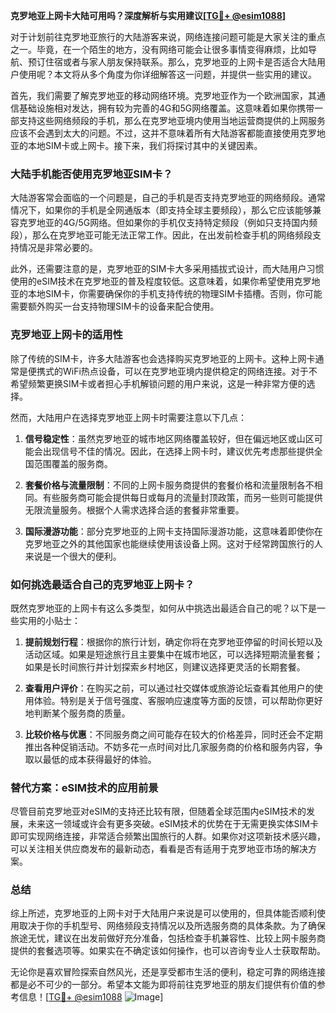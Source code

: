 **克罗地亚上网卡大陆可用吗？深度解析与实用建议[[TG💪+ @esim1088](https://t.me/s/esim1088)]**

对于计划前往克罗地亚旅行的大陆游客来说，网络连接问题可能是大家关注的重点之一。毕竟，在一个陌生的地方，没有网络可能会让很多事情变得麻烦，比如导航、预订住宿或者与家人朋友保持联系。那么，克罗地亚的上网卡是否适合大陆用户使用呢？本文将从多个角度为你详细解答这一问题，并提供一些实用的建议。

首先，我们需要了解克罗地亚的移动网络环境。克罗地亚作为一个欧洲国家，其通信基础设施相对发达，拥有较为完善的4G和5G网络覆盖。这意味着如果你携带一部支持这些网络频段的手机，那么在克罗地亚境内使用当地运营商提供的上网服务应该不会遇到太大的问题。不过，这并不意味着所有大陆游客都能直接使用克罗地亚的本地SIM卡或上网卡。接下来，我们将探讨其中的关键因素。

### 大陆手机能否使用克罗地亚SIM卡？

大陆游客常会面临的一个问题是，自己的手机是否支持克罗地亚的网络频段。通常情况下，如果你的手机是全网通版本（即支持全球主要频段），那么它应该能够兼容克罗地亚的4G/5G网络。但如果你的手机仅支持特定频段（例如只支持国内频段），那么在克罗地亚可能无法正常工作。因此，在出发前检查手机的网络频段支持情况是非常必要的。

此外，还需要注意的是，克罗地亚的SIM卡大多采用插拔式设计，而大陆用户习惯使用的eSIM技术在克罗地亚的普及程度较低。这意味着，如果你希望使用克罗地亚的本地SIM卡，你需要确保你的手机支持传统的物理SIM卡插槽。否则，你可能需要额外购买一台支持物理SIM卡的设备来配合使用。

### 克罗地亚上网卡的适用性

除了传统的SIM卡，许多大陆游客也会选择购买克罗地亚的上网卡。这种上网卡通常是便携式的WiFi热点设备，可以在克罗地亚境内提供稳定的网络连接。对于不希望频繁更换SIM卡或者担心手机解锁问题的用户来说，这是一种非常方便的选择。

然而，大陆用户在选择克罗地亚上网卡时需要注意以下几点：

1. **信号稳定性**：虽然克罗地亚的城市地区网络覆盖较好，但在偏远地区或山区可能会出现信号不佳的情况。因此，在选择上网卡时，建议优先考虑那些提供全国范围覆盖的服务商。
   
2. **套餐价格与流量限制**：不同的上网卡服务商提供的套餐价格和流量限制各不相同。有些服务商可能会提供每日或每月的流量封顶政策，而另一些则可能提供无限流量服务。根据个人需求选择合适的套餐非常重要。

3. **国际漫游功能**：部分克罗地亚的上网卡支持国际漫游功能，这意味着即使你在克罗地亚之外的其他国家也能继续使用该设备上网。这对于经常跨国旅行的人来说是一个很大的便利。

### 如何挑选最适合自己的克罗地亚上网卡？

既然克罗地亚的上网卡有这么多类型，如何从中挑选出最适合自己的呢？以下是一些实用的小贴士：

1. **提前规划行程**：根据你的旅行计划，确定你将在克罗地亚停留的时间长短以及活动区域。如果是短途旅行且主要集中在城市地区，可以选择短期流量套餐；如果是长时间旅行并计划探索乡村地区，则建议选择更灵活的长期套餐。

2. **查看用户评价**：在购买之前，可以通过社交媒体或旅游论坛查看其他用户的使用体验。特别是关于信号强度、客服响应速度等方面的反馈，可以帮助你更好地判断某个服务商的质量。

3. **比较价格与优惠**：不同服务商之间可能存在较大的价格差异，同时还会不定期推出各种促销活动。不妨多花一点时间对比几家服务商的价格和服务内容，争取以最低的成本获得最好的体验。

### 替代方案：eSIM技术的应用前景

尽管目前克罗地亚对eSIM的支持还比较有限，但随着全球范围内eSIM技术的发展，未来这一领域或许会有更多突破。eSIM技术的优势在于无需更换实体SIM卡即可实现网络连接，非常适合频繁出国旅行的人群。如果你对这项新技术感兴趣，可以关注相关供应商发布的最新动态，看看是否有适用于克罗地亚市场的解决方案。

### 总结

综上所述，克罗地亚的上网卡对于大陆用户来说是可以使用的，但具体能否顺利使用取决于你的手机型号、网络频段支持情况以及所选服务商的具体条款。为了确保旅途无忧，建议在出发前做好充分准备，包括检查手机兼容性、比较上网卡服务商提供的套餐选项等。如果实在不确定该如何操作，也可以咨询专业人士获取帮助。

无论你是喜欢冒险探索自然风光，还是享受都市生活的便利，稳定可靠的网络连接都是必不可少的一部分。希望本文能为即将前往克罗地亚的朋友们提供有价值的参考信息！[[TG💪+ @esim1088](https://t.me/s/esim1088) ![Image](https://i.postimg.cc/4NQfJmqS/Snipaste-2025-05-13-00-14-12.png)]
